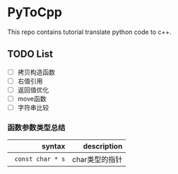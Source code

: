 # PyToCpp
This repo contains tutorial translate python code to c++.

## TODO List

- [ ] 拷贝构造函数
- [ ] 右值引用
- [ ] 返回值优化
- [ ] move函数
- [ ] 字符串比较

### 函数参数类型总结

|     syntax            |  description |
| --------------------: |-------------:| 
| ``` const char * s``` | char类型的指针 |